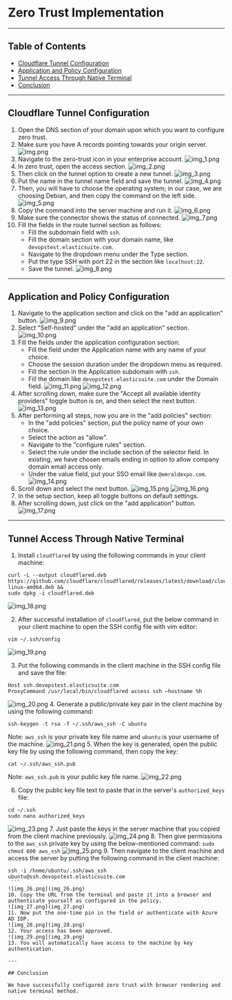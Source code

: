 # Zero Trust Implementation

---

## Table of Contents

- [Cloudflare Tunnel Configuration](#cloudflare-tunnel-configuration)
- [Application and Policy Configuration](#application-and-policy-configuration)
- [Tunnel Access Through Native Terminal](#tunnel-access-through-native-terminal)
- [Conclusion](#conclusion)

---

## Cloudflare Tunnel Configuration

1. Open the DNS section of your domain upon which you want to configure zero trust.
2. Make sure you have A records pointing towards your origin server.
   ![img.png](img.png)
3. Navigate to the zero-trust icon in your enterprise account.
   ![img_1.png](img_1.png)
4. In zero trust, open the access section.
   ![img_2.png](img_2.png)
5. Then click on the tunnel option to create a new tunnel.
   ![img_3.png](img_3.png)
6. Put the name in the tunnel name field and save the tunnel.
   ![img_4.png](img_4.png)
7. Then, you will have to choose the operating system; in our case, we are choosing Debian, and then copy the command on
   the left side.
   ![img_5.png](img_5.png)
8. Copy the command into the server machine and run it.
   ![img_6.png](img_6.png)
9. Make sure the connector shows the status of connected.
   ![img_7.png](img_7.png)
10. Fill the fields in the route tunnel section as follows:
    - Fill the subdomain field with `ssh`.
    - Fill the domain section with your domain name, like `devopstest.elasticsuite.com`.
    - Navigate to the dropdown menu under the Type section.
    - Put the type SSH with port 22 in the section like `localhost:22`.
    - Save the tunnel.
      ![img_8.png](img_8.png)

---

## Application and Policy Configuration

1. Navigate to the application section and click on the "add an application" button.
   ![img_9.png](img_9.png)
2. Select "Self-hosted" under the "add an application" section.
   ![img_10.png](img_10.png)
3. Fill the fields under the application configuration section:
    - Fill the field under the Application name with any name of your choice.
    - Choose the session duration under the dropdown menu as required.
    - Fill the section in the Application subdomain with `ssh`.
    - Fill the domain like `devopstest.elasticsuite.com` under the Domain field.
      ![img_11.png](img_11.png)
      ![img_12.png](img_12.png)
4. After scrolling down, make sure the "Accept all available identity providers" toggle button is on, and then select
   the next button.
   ![img_13.png](img_13.png)
5. After performing all steps, now you are in the "add policies" section:
    - In the "add policies" section, put the policy name of your own choice.
    - Select the action as "allow".
    - Navigate to the "configure rules" section.
    - Select the rule under the include section of the selector field. In existing, we have chosen emails ending in
      option to allow company domain email access only.
    - Under the value field, put your SSO email like `@emraldexpo.com`.
      ![img_14.png](img_14.png)
6. Scroll down and select the next button.
   ![img_15.png](img_15.png)
   ![img_16.png](img_16.png)
7. In the setup section, keep all toggle buttons on default settings.
8. After scrolling down, just click on the "add application" button.
   ![img_17.png](img_17.png)

---

## Tunnel Access Through Native Terminal

1. Install `cloudflared` by using the following commands in your client machine:

```
curl -L --output cloudflared.deb https://github.com/cloudflare/cloudflared/releases/latest/download/cloudflared-linux-amd64.deb &&  
sudo dpkg -i cloudflared.deb
   ```
![img_18.png](img_18.png)

2. After successful installation of `cloudflared`, put the below command in your client machine to open the SSH config
   file with vim editor:

```
vim ~/.ssh/config
   ```
![img_19.png](img_19.png)

3. Put the following commands in the client machine in the SSH config file and save the file:

```
Host ssh.devopstest.elasticsuite.com
ProxyCommand /usr/local/bin/cloudflared access ssh –hostname %h
   ```
![img_20.png](img_20.png)
4. Generate a public/private key pair in the client machine by using the following command:

```
ssh-keygen -t rsa -f ~/.ssh/aws_ssh -C ubuntu
```

Note: `aws_ssh` is your private key file name and `ubuntu` is your username of the machine.
![img_21.png](img_21.png)
5. When the key is generated, open the public key file by using the following command, then copy the key:

```
cat ~/.ssh/aws_ssh.pub
```

Note: `aws_ssh.pub` is your public key file name.
![img_22.png](img_22.png)

6. Copy the public key file text to paste that in the server's `authorized_keys` file:

```
cd ~/.ssh
sudo nano authorized_keys
   ```
![img_23.png](img_23.png)
7. Just paste the keys in the server machine that you copied from the client machine previously.
![img_24.png](img_24.png)
8. Then give permissions to the `aws_ssh` private key by using the below-mentioned command:
    ```
    sudo chmod 600 aws_ssh
    ```
![img_25.png](img_25.png)
9. Then navigate to the client machine and access the server by putting the following command in the client machine:
   ```
   ssh -i /home/ubuntu/.ssh/aws_ssh ubuntu@ssh.devopstest.elasticsuite.com
    ```
![img_26.png](img_26.png)
10. Copy the URL from the terminal and paste it into a browser and authenticate yourself as configured in the policy.
![img_27.png](img_27.png)
11. Now put the one-time pin in the field or authenticate with Azure AD IDP.
![img_28.png](img_28.png)
12. Your access has been approved.
![img_29.png](img_29.png)
13. You will automatically have access to the machine by key authentication.

---

## Conclusion

We have successfully configured zero trust with browser rendering and native terminal method.
